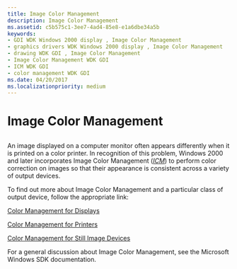 ```yaml
---
title: Image Color Management
description: Image Color Management
ms.assetid: c5b575c1-3ee7-4ad4-85e8-e1a6dbe34a5b
keywords:
- GDI WDK Windows 2000 display , Image Color Management
- graphics drivers WDK Windows 2000 display , Image Color Management
- drawing WDK GDI , Image Color Management
- Image Color Management WDK GDI
- ICM WDK GDI
- color management WDK GDI
ms.date: 04/20/2017
ms.localizationpriority: medium
---
```


# Image Color Management


## <span id="ddk_image_color_management_gg"></span><span id="DDK_IMAGE_COLOR_MANAGEMENT_GG"></span>


An image displayed on a computer monitor often appears differently when it is printed on a color printer. In recognition of this problem, Windows 2000 and later incorporates Image Color Management ([*ICM*](https://msdn.microsoft.com/library/windows/hardware/ff556290#wdkgloss-icm)) to perform color correction on images so that their appearance is consistent across a variety of output devices.

To find out more about Image Color Management and a particular class of output device, follow the appropriate link:

[Color Management for Displays](color-management-for-displays.md)

[Color Management for Printers](https://msdn.microsoft.com/library/windows/hardware/ff546064)

[Color Management for Still Image Devices](https://msdn.microsoft.com/library/windows/hardware/ff539516)

For a general discussion about Image Color Management, see the Microsoft Windows SDK documentation.

 

 





